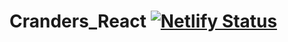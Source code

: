 # Cranders_React [![Netlify Status](https://api.netlify.com/api/v1/badges/ae8cbadc-0d1d-4598-b34e-25c56e230c48/deploy-status)](https://app.netlify.com/sites/eloquent-beaver-4f40c1/deploys)
